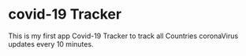 # covid-19 Tracker
This is my first app Covid-19 Tracker to track all Countries coronaVirus updates every 10 minutes.
